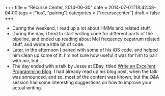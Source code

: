 +++
title = "Recurse Center, 2014-06-30"
date = 2014-07-01T18:42:48-04:00
tags = ["ios", "pairing"]
categories = ["recursecenter"]
draft = false
+++

-   During the weekend, I read up a lot about HMMs and related stuff.
-   During the day, I tried to start writing code for different parts of the
    pipeline, and ended up reading about Mel frequency cepstrum related stuff,
    and wrote a little bit of code.
-   Later, in the afternoon I paired with some of his iOS code, and helped him
    clean up some of it.  I'm not sure how useful it was for him to pair with me,
    but ...
-   The day ended with a talk by Jesse at EBay, titled [Write an Excellent
    Programming Blog](http://emptysqua.re/blog/write-an-excellent-programming-blog/).  I had already read up his blog post, when the talk was
    announced, and so, most of the content was known, but the Q&A session had
    some interesting suggestions on how to improve your actual writing.
